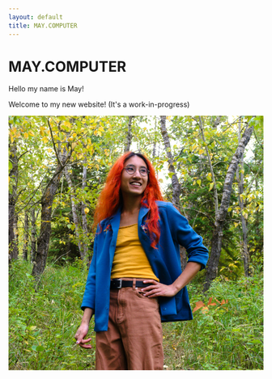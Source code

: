 ```yaml
---
layout: default
title: MAY.COMPUTER
---
```


# MAY.COMPUTER

Hello my name is May!

Welcome to my new website! (It's a work-in-progress)

<img id="mayphoto" alt="Photo of me!" src="/resources/may.jpg" />